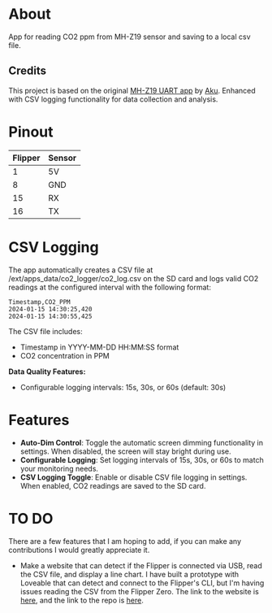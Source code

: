 # About

App for reading CO2 ppm from MH-Z19 sensor and saving to a local csv file. 

## Credits

This project is based on the original [MH-Z19 UART app](https://github.com/skotopes/flipperzero_mhz19_uart) by [Aku](https://github.com/skotopes). Enhanced with CSV logging functionality for data collection and analysis.

# Pinout

Flipper | Sensor
--------|-------
1       | 5V
8       | GND
15      | RX
16      | TX


# CSV Logging

The app automatically creates a CSV file at /ext/apps_data/co2_logger/co2_log.csv on the SD card and logs valid CO2 readings at the configured interval with the following format:

    Timestamp,CO2_PPM
    2024-01-15 14:30:25,420
    2024-01-15 14:30:55,425

The CSV file includes:
- Timestamp in YYYY-MM-DD HH:MM:SS format
- CO2 concentration in PPM

**Data Quality Features:**
- Configurable logging intervals: 15s, 30s, or 60s (default: 30s)

# Features

- **Auto-Dim Control**: Toggle the automatic screen dimming functionality in settings. When disabled, the screen will stay bright during use.
- **Configurable Logging**: Set logging intervals of 15s, 30s, or 60s to match your monitoring needs.
- **CSV Logging Toggle**: Enable or disable CSV file logging in settings. When enabled, CO2 readings are saved to the SD card.

# TO DO

There are a few features that I am hoping to add, if you can make any contributions I would greatly appreciate it.
- Make a website that can detect if the Flipper is connected via USB, read the CSV file, and display a line chart. I have built a prototype with Loveable that can detect and connect to the Flipper's CLI, but I'm having issues reading the CSV from the Flipper Zero. The link to the website is [here](https://preview--zero-data-explorer.lovable.app/), and the link to the repo is [here](https://github.com/harryob2/zero-data-explorer).

